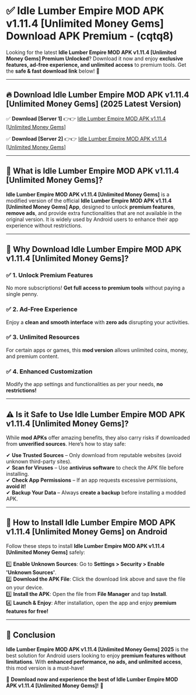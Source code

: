 
# ✅ Idle Lumber Empire MOD APK v1.11.4 [Unlimited Money Gems] Download APK Premium -  (cqtq8) 

Looking for the latest **Idle Lumber Empire MOD APK v1.11.4 [Unlimited Money Gems] Premium Unlocked**? Download it now and enjoy **exclusive features, ad-free experience, and unlimited access** to premium tools. Get the **safe & fast download link** below! 🚀

---

## 🔥 Download Idle Lumber Empire MOD APK v1.11.4 [Unlimited Money Gems] (2025 Latest Version)

✅ **Download [Server 1]** 👉👉 [Idle Lumber Empire MOD APK v1.11.4 [Unlimited Money Gems] ](https://apkcomod.com?title=Idle_Lumber_Empire_MOD_APK_v1.11.4_[Unlimited_Money_Gems])  

✅ **Download [Server 2]** 👉👉 [Idle Lumber Empire MOD APK v1.11.4 [Unlimited Money Gems] ](https://apkcomod.com?title=Idle_Lumber_Empire_MOD_APK_v1.11.4_[Unlimited_Money_Gems])  


---

## 📌 What is Idle Lumber Empire MOD APK v1.11.4 [Unlimited Money Gems]?

**Idle Lumber Empire MOD APK v1.11.4 [Unlimited Money Gems]** is a modified version of the official **Idle Lumber Empire MOD APK v1.11.4 [Unlimited Money Gems] App**, designed to unlock **premium features**, **remove ads**, and provide extra functionalities that are not available in the original version. It is widely used by Android users to enhance their app experience without restrictions.

---

## 🌟 Why Download Idle Lumber Empire MOD APK v1.11.4 [Unlimited Money Gems]?

### ✅ 1. Unlock Premium Features
No more subscriptions! **Get full access to premium tools** without paying a single penny.

### ✅ 2. Ad-Free Experience
Enjoy a **clean and smooth interface** with **zero ads** disrupting your activities.

### ✅ 3. Unlimited Resources
For certain apps or games, this **mod version** allows unlimited coins, money, and premium content.

### ✅ 4. Enhanced Customization
Modify the app settings and functionalities as per your needs, **no restrictions!**

---

## ⚠️ Is it Safe to Use Idle Lumber Empire MOD APK v1.11.4 [Unlimited Money Gems]?

While **mod APKs** offer amazing benefits, they also carry risks if downloaded from **unverified sources**. Here’s how to stay safe:

✔ **Use Trusted Sources** – Only download from reputable websites (avoid unknown third-party sites).  
✔ **Scan for Viruses** – Use **antivirus software** to check the APK file before installing.  
✔ **Check App Permissions** – If an app requests excessive permissions, **avoid it!**  
✔ **Backup Your Data** – Always **create a backup** before installing a modded APK.

---

## 📲 How to Install Idle Lumber Empire MOD APK v1.11.4 [Unlimited Money Gems] on Android

Follow these steps to install **Idle Lumber Empire MOD APK v1.11.4 [Unlimited Money Gems]** safely:

1️⃣ **Enable Unknown Sources**: Go to **Settings > Security > Enable 'Unknown Sources'**.  
2️⃣ **Download the APK File**: Click the download link above and save the file on your device.  
3️⃣ **Install the APK**: Open the file from **File Manager** and tap **Install**.  
4️⃣ **Launch & Enjoy**: After installation, open the app and enjoy **premium features for free!**

---

## 🚀 Conclusion

**Idle Lumber Empire MOD APK v1.11.4 [Unlimited Money Gems] 2025** is the best solution for Android users looking to enjoy **premium features without limitations**. With **enhanced performance, no ads, and unlimited access**, this mod version is a must-have!

🔻 **Download now and experience the best of Idle Lumber Empire MOD APK v1.11.4 [Unlimited Money Gems]!** 🔻

